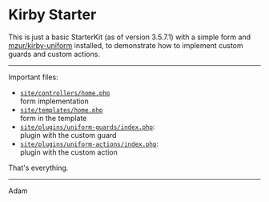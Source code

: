 # Kirby Starter

This is just a basic StarterKit (as of version 3.5.7.1) with a simple form and [mzur/kirby-uniform](https://github.com/mzur/kirby-uniform) installed, to demonstrate how to implement custom guards and custom actions.

---

Important files:

- [`site/controllers/home.php`][controller]  
form implementation
- [`site/templates/home.php`][template]  
form in the template
- [`site/plugins/uniform-guards/index.php`][guards]:  
plugin with the custom guard
- [`site/plugins/uniform-actions/index.php`][actions]:  
plugin with the custom action

That's everything.

---

Adam

[controller]: /adamkiss/kirby-uniform-demonstration/tree/main/site/controllers/home.php
[template]: /adamkiss/kirby-uniform-demonstration/tree/main/site/templates/home.php#L36
[guards]:  /adamkiss/kirby-uniform-demonstration/tree/main/site/plugins/uniform-guards/index.php
[actions]:  /adamkiss/kirby-uniform-demonstration/tree/main/site/plugins/uniform-actions/index.php

